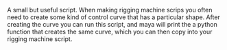 A small but useful script. When making rigging machine scrips you often need to create some kind of control curve that has a particular shape.
After creating the curve you can run this script, and maya will print the a python function that creates the same curve, which you can then copy into your rigging machine script.
